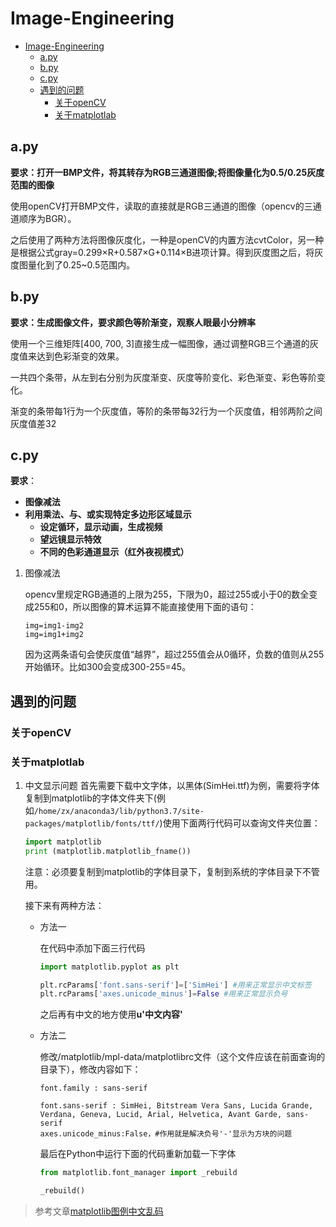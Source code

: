 # Image-Engineering
- [Image-Engineering](#image-engineering)
  - [a.py](#apy)
  - [b.py](#bpy)
  - [c.py](#cpy)
  - [遇到的问题](#%e9%81%87%e5%88%b0%e7%9a%84%e9%97%ae%e9%a2%98)
    - [关于openCV](#%e5%85%b3%e4%ba%8eopencv)
    - [关于matplotlab](#%e5%85%b3%e4%ba%8ematplotlab)
## a.py

**要求：打开一BMP文件，将其转存为RGB三通道图像;将图像量化为0.5/0.25灰度范围的图像**

使用openCV打开BMP文件，读取的直接就是RGB三通道的图像（opencv的三通道顺序为BGR）。

之后使用了两种方法将图像灰度化，一种是openCV的内置方法cvtColor，另一种是根据公式gray=0.299×R+0.587×G+0.114×B进项计算。得到灰度图之后，将灰度图量化到了0.25~0.5范围内。

## b.py

**要求：生成图像文件，要求颜色等阶渐变，观察人眼最小分辨率**

使用一个三维矩阵[400, 700, 3]直接生成一幅图像，通过调整RGB三个通道的灰度值来达到色彩渐变的效果。

一共四个条带，从左到右分别为灰度渐变、灰度等阶变化、彩色渐变、彩色等阶变化。

渐变的条带每1行为一个灰度值，等阶的条带每32行为一个灰度值，相邻两阶之间灰度值差32

## c.py

**要求**：
- **图像减法**
- **利用乘法、与、或实现特定多边形区域显示**
  - **设定循环，显示动画，生成视频**
  - **望远镜显示特效**
  - **不同的色彩通道显示（红外夜视模式）**

1. 图像减法
   
   opencv里规定RGB通道的上限为255，下限为0，超过255或小于0的数全变成255和0，所以图像的算术运算不能直接使用下面的语句：

    ```
    img=img1-img2
    img=img1+img2
    ```
    因为这两条语句会使灰度值“越界”，超过255值会从0循环，负数的值则从255开始循环。比如300会变成300-255=45。

## 遇到的问题

### 关于openCV

### 关于matplotlab

1. 中文显示问题
   首先需要下载中文字体，以黑体(SimHei.ttf)为例，需要将字体复制到matplotlib的字体文件夹下(例如```/home/zx/anaconda3/lib/python3.7/site-packages/matplotlib/fonts/ttf/```)使用下面两行代码可以查询文件夹位置：

    ```Python
    import matplotlib
    print (matplotlib.matplotlib_fname())
    ```
    注意：必须要复制到matplotlib的字体目录下，复制到系统的字体目录下不管用。

    接下来有两种方法：

    - 方法一

        在代码中添加下面三行代码
        ```python
        import matplotlib.pyplot as plt
        
        plt.rcParams['font.sans-serif']=['SimHei'] #用来正常显示中文标签
        plt.rcParams['axes.unicode_minus']=False #用来正常显示负号
        ```
        之后再有中文的地方使用**u'中文内容'**
    - 方法二

        修改/matplotlib/mpl-data/matplotlibrc文件（这个文件应该在前面查询的目录下），修改内容如下：
        ```
        font.family : sans-serif

        font.sans-serif : SimHei, Bitstream Vera Sans, Lucida Grande, Verdana, Geneva, Lucid, Arial, Helvetica, Avant Garde, sans-serif
        axes.unicode_minus:False，#作用就是解决负号'-'显示为方块的问题
        ```
        最后在Python中运行下面的代码重新加载一下字体
        ```python
        from matplotlib.font_manager import _rebuild

        _rebuild()
        ```
> 参考文章[matplotlib图例中文乱码](https://www.zhihu.com/question/25404709)
